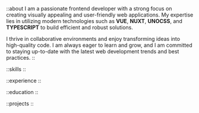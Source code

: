 ::about
I am a passionate frontend developer with a strong focus on creating visually appealing and user-friendly web applications. My expertise lies in utilizing modern technologies such as **VUE**, **NUXT**, **UNOCSS**, and **TYPESCRIPT** to build efficient and robust solutions.

I thrive in collaborative environments and enjoy transforming ideas into high-quality code. I am always eager to learn and grow, and I am committed to staying up-to-date with the latest web development trends and best practices.
::

::skills 
::

::experience
::

::education
::

::projects
::
